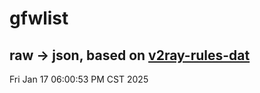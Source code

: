 # gfwlist
## raw -> json, based on [v2ray-rules-dat](https://github.com/Loyalsoldier/v2ray-rules-dat)
Fri Jan 17 06:00:53 PM CST 2025

